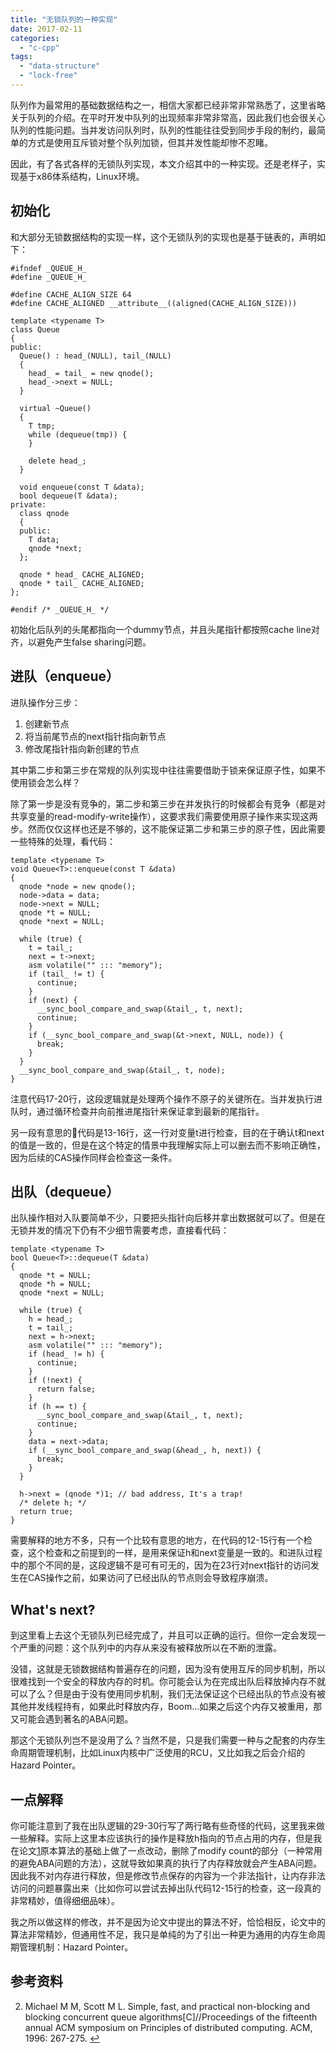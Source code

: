 ```yaml
---
title: "无锁队列的一种实现"
date: 2017-02-11
categories: 
  - "c-cpp"
tags: 
  - "data-structure"
  - "lock-free"
---
```


队列作为最常用的基础数据结构之一，相信大家都已经非常非常熟悉了，这里省略关于队列的介绍。在平时开发中队列的出现频率非常非常高，因此我们也会很关心队列的性能问题。当并发访问队列时，队列的性能往往受到同步手段的制约，最简单的方式是使用互斥锁对整个队列加锁，但其并发性能却惨不忍睹。

因此，有了各式各样的无锁队列实现，本文介绍其中的一种实现。还是老样子，实现基于x86体系结构，Linux环境。

<!--more-->

## 初始化


和大部分无锁数据结构的实现一样，这个无锁队列的实现也是基于链表的，声明如下：

```
#ifndef _QUEUE_H_
#define _QUEUE_H_

#define CACHE_ALIGN_SIZE 64
#define CACHE_ALIGNED __attribute__((aligned(CACHE_ALIGN_SIZE)))

template <typename T>
class Queue
{
public:
  Queue() : head_(NULL), tail_(NULL)
  {
    head_ = tail_ = new qnode();
    head_->next = NULL;
  }

  virtual ~Queue()
  {
    T tmp;
    while (dequeue(tmp)) {
    }

    delete head_;
  }

  void enqueue(const T &data);
  bool dequeue(T &data);
private:
  class qnode
  {
  public:
    T data;
    qnode *next;
  };

  qnode * head_ CACHE_ALIGNED;
  qnode * tail_ CACHE_ALIGNED;
};

#endif /* _QUEUE_H_ */
```

初始化后队列的头尾都指向一个dummy节点，并且头尾指针都按照cache line对齐，以避免产生false sharing问题。

## 进队（enqueue）


进队操作分三步：

1. 创建新节点
2. 将当前尾节点的next指针指向新节点
3. 修改尾指针指向新创建的节点

其中第二步和第三步在常规的队列实现中往往需要借助于锁来保证原子性，如果不使用锁会怎么样？

除了第一步是没有竞争的，第二步和第三步在并发执行的时候都会有竞争（都是对共享变量的read-modify-write操作），这要求我们需要使用原子操作来实现这两步。然而仅仅这样也还是不够的，这不能保证第二步和第三步的原子性，因此需要一些特殊的处理，看代码：

```
template <typename T>
void Queue<T>::enqueue(const T &data)
{
  qnode *node = new qnode();
  node->data = data;
  node->next = NULL;
  qnode *t = NULL;
  qnode *next = NULL;

  while (true) {
    t = tail_;
    next = t->next;
    asm volatile("" ::: "memory");
    if (tail_ != t) {
      continue;
    }
    if (next) {
      __sync_bool_compare_and_swap(&tail_, t, next);
      continue;
    }
    if (__sync_bool_compare_and_swap(&t->next, NULL, node)) {
      break;
    }
  }
  __sync_bool_compare_and_swap(&tail_, t, node);
}
```

注意代码17-20行，这段逻辑就是处理两个操作不原子的关键所在。当并发执行进队时，通过循环检查并向前推进尾指针来保证拿到最新的尾指针。

另一段有意思的代码是13-16行，这一行对变量t进行检查，目的在于确认t和next的值是一致的，但是在这个特定的情景中我理解实际上可以删去而不影响正确性，因为后续的CAS操作同样会检查这一条件。

## 出队（dequeue）


出队操作相对入队要简单不少，只要把头指针向后移并拿出数据就可以了。但是在无锁并发的情况下仍有不少细节需要考虑，直接看代码：

```
template <typename T>
bool Queue<T>::dequeue(T &data)
{
  qnode *t = NULL;
  qnode *h = NULL;
  qnode *next = NULL;

  while (true) {
    h = head_;
    t = tail_;
    next = h->next;
    asm volatile("" ::: "memory");
    if (head_ != h) {
      continue;
    }
    if (!next) {
      return false;
    }
    if (h == t) {
      __sync_bool_compare_and_swap(&tail_, t, next);
      continue;
    }
    data = next->data;
    if (__sync_bool_compare_and_swap(&head_, h, next)) {
      break;
    }
  }

  h->next = (qnode *)1; // bad address, It's a trap!
  /* delete h; */
  return true;
}
```

需要解释的地方不多，只有一个比较有意思的地方，在代码的12-15行有一个检查，这个检查和之前提到的一样，是用来保证h和next变量是一致的。和进队过程中的那个不同的是，这段逻辑不是可有可无的，因为在23行对next指针的访问发生在CAS操作之前，如果访问了已经出队的节点则会导致程序崩溃。

## What's next?


到这里看上去这个无锁队列已经完成了，并且可以正确的运行。但你一定会发现一个严重的问题：这个队列中的内存从来没有被释放所以在不断的泄露。

没错，这就是无锁数据结构普遍存在的问题，因为没有使用互斥的同步机制，所以很难找到一个安全的释放内存的时机。你可能会认为在完成出队后释放掉内存不就可以了么？但是由于没有使用同步机制，我们无法保证这个已经出队的节点没有被其他并发线程持有，如果此时释放内存，Boom...如果之后这个内存又被重用，那又可能会遇到著名的ABA问题。

那这个无锁队列岂不是没用了么？当然不是，只是我们需要一种与之配套的内存生命周期管理机制，比如Linux内核中广泛使用的RCU，又比如我之后会介绍的Hazard Pointer。

## 一点解释


你可能注意到了我在出队逻辑的29-30行写了两行略有些奇怪的代码，这里我来做一些解释。实际上这里本应该执行的操作是释放h指向的节点占用的内存，但是我在论文[1](#fn-1627-queue)原本算法的基础上做了一点改动，删除了modify count的部分（一种常用的避免ABA问题的方法），这就导致如果真的执行了内存释放就会产生ABA问题。因此我不对内存进行释放，但是修改节点保存的内容为一个非法指针，让内存非法访问的问题暴露出来（比如你可以尝试去掉出队代码12-15行的检查，这一段真的非常精妙，值得细细品味）。

我之所以做这样的修改，并不是因为论文中提出的算法不好，恰恰相反，论文中的算法非常精妙，但通用性不足，我只是单纯的为了引出一种更为通用的内存生命周期管理机制：Hazard Pointer。

## 参考资料


2. Michael M M, Scott M L. Simple, fast, and practical non-blocking and blocking concurrent queue algorithms\[C\]//Proceedings of the fifteenth annual ACM symposium on Principles of distributed computing. ACM, 1996: 267-275. [↩](#fnref-1627-queue)
